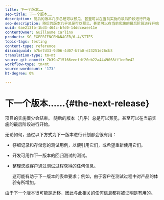 ```yaml
---
title: 下一个版本……
seo-title: 下一个版本……
description: 随后的版本几乎总是可以预见，甚至可以在当前实施的最后阶段进行开始
seo-description: 随后的版本几乎总是可以预见，甚至可以在当前实施的最后阶段进行开始
uuid: 6ae213fb-1bd3-464c-bfd0-14ddceaee11e
contentOwner: Guillaume Carlino
products: SG_EXPERIENCEMANAGER/6.4/SITES
topic-tags: testing
content-type: reference
discoiquuid: a7be7d33-9d06-4d07-b7a0-e23251e26cb8
translation-type: tm+mt
source-git-commit: 7b39a715166eeefdf20eb22a4449068ff1ed0e42
workflow-type: tm+mt
source-wordcount: '173'
ht-degree: 0%

---
```



# 下一个版本……{#the-next-release}

项目的实施很少会结束。 随后的版本（几乎）总是可以预见，甚至可以在当前实施的最后阶段进行开始。

无论如何，通过以下方式为下一版本进行计划都会很有用：

* 仔细记录和存储您的测试用例，以便引用它们，或希望重新使用它们。
* 开发可用作下一版本的回归测试的测试。
* 整理您或客户通过测试过程获得的任何信息。

   这可能有助于下一版本的表单要求；例如，由于客户在测试过程中对产品的体验有所增加。

由于下一个版本很可能是迁移，因此与此相关的任何信息都将被证明是有用的。
